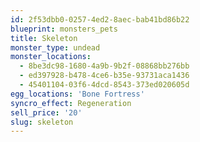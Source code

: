 ```yaml
---
id: 2f53dbb0-0257-4ed2-8aec-bab41bd86b22
blueprint: monsters_pets
title: Skeleton
monster_type: undead
monster_locations:
  - 8be3dc98-1680-4a9b-9b2f-08868bb276bb
  - ed397928-b478-4ce6-b35e-93731aca1436
  - 45401104-03f6-4dcd-8543-373ed020605d
egg_locations: 'Bone Fortress'
syncro_effect: Regeneration
sell_price: '20'
slug: skeleton
---
```

